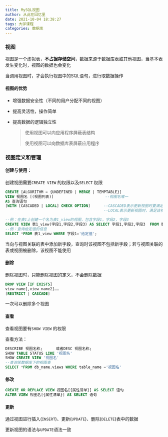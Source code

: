 ```yaml
---
title: MySQL视图
author: 从此在回忆里
date: 2021-10-04 18:38:27
tags: 大学课程
categories: 数据库
---
```


### 视图

视图是一个虚拟表，**不占据存储空间**，数据来源于数据库表或其他视图，当基本表发生变化时，视图的数据也会变化

当调用视图时，才会执行视图中的SQL语句，进行取数据操作

<!-- more -->

#### 视图的优势

- 增强数据安全性（不同的用户分配不同的视图）

- 提高灵活性，操作简单

- 提高数据的逻辑独立性

  > 使用视图可以向应用程序屏蔽表结构
  >
  > 使用视图可以向数据库表屏蔽应用程序







### 视图定义和管理

#### 创建与使用：

创建视图需要`CREATE VIEW` 的权限以及`SELECT` 权限

```sql
CREATE [ALGORITHM = {UNDEFINED | MERGE | TEMPTABLE}]
VIEW 视图名 [(视图列表)]						--视图名唯一
AS 查询语句									  
[WITH [CASCADED | LOCAL] CHECK OPTION] 		--CASCADED表示更新视图时要满足所有相关视图和表的条件，为默认值
											--LOCAL表示更新视图时，满足该视图本身的定义条件即可

--例：在表1上创建一个名为表1_view的视图，包含字段1，字段2，字段3
CREATE VIEW 表1_view(字段1,字段2,字段3) AS SELECT 字段1,字段2,字段3  FROM 表2，表3，表4 WHERE (条件)
--例：查询给定值的信息
SELECT *FROM 表1_view WHERE 字段1='给定值';
```

当向与视图关联的表中添加新字段，查询时该视图不包括新字段；若与视图关联的表或视图被删除，该视图不能使用



#### 删除

删除视图时，只能删除视图的定义，不会删除数据

```sql
DROP VIEW [IF EXISTS]
view_name[,view_name2]……
[RESTRICT | CASCADE]
```

一次可以删除多个视图



#### 查看

查看视图要有`SHOW VIEW` 的权限

查看方法：

```sql
DESCRIBE 视图名称;      或者DESC 视图名称;
SHOW TABLE STATUS LIKE '视图名'
SHOW CREATE VIEW '视图名'
--查询某数据库下的视图表
SELECT *FROM db_name.views WHERE table_name ='视图名'
```



#### 修改

```sql
CREATE OR REPLACE VIEW 视图名[{属性清单}] AS SELECT 语句 
ALTER VIEW 视图名[{属性清单}] AS SELECT 语句
```



#### 更新

通过视图进行插入(`INSERT`)、更新(`UPDATE`)、删除(`DELETE`)表中的数据

更新视图的语法与`UPDATE`语法一致
